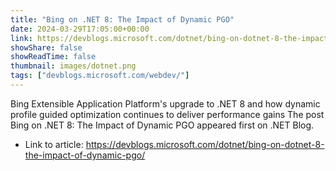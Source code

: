 ```yaml
---
title: "Bing on .NET 8: The Impact of Dynamic PGO"
date: 2024-03-29T17:05:00+00:00
link: https://devblogs.microsoft.com/dotnet/bing-on-dotnet-8-the-impact-of-dynamic-pgo/
showShare: false
showReadTime: false
thumbnail: images/dotnet.png
tags: ["devblogs.microsoft.com/webdev/"]
---
```

Bing Extensible Application Platform's upgrade to .NET 8 and how dynamic profile guided optimization continues to deliver performance gains
The post Bing on .NET 8: The Impact of Dynamic PGO appeared first on .NET Blog.

- Link to article: https://devblogs.microsoft.com/dotnet/bing-on-dotnet-8-the-impact-of-dynamic-pgo/